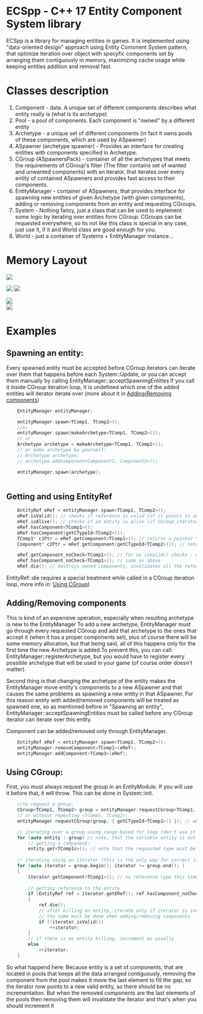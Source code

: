# ECSpp -  C++ 17 Entity Component System library
ECSpp is a library for managing entities in games. It is implemented using "data-oriented design" approach using Entity Comonent System pattern, that optimize iteration over object with specyfic components set by arranging them contiguously in memory, maximizing cache usage while keeping entities addition and removal fast.

# Classes description
1. Component - data. A unique set of different components describes what entity really is (what is its archetype)
2. Pool<Component> - a pool of components. Each component is "owned" by a different entity
3. Archetype - a unique set of different components (in fact it owns pools of these components, which are used by ASpawner)
4. ASpawner (archetype spawner) - Provides an interface for creating entities with components specified in Archetype.
5. CGroup (ASpawnersPack) - container of all the archetypes that meets the requirements of CGroup's filter (The filter contains set of wanted and unwanted components) with an iterator, that iterates over every entity of contained ASpawners and provides fast access to their components.
6. EntityManager - container of ASpawners, that provides interface for spawning new entities of given Archetype (with given components), adding or removing components from an entity and requesting CGroups. 
7. System - Nothing fancy, just a class that can be used to implement some logic by iterating over entities form CGroup. CGroups can be requested everywhere, so its not like this class is special in any case, just use it, if it and World class are good enough for you.
7. World - just a container of Systems + EntityManager instance...

# Memory Layout
![](Documentation/Memory%20Layout/Pool.PNG)

![](Documentation/Memory%20Layout/Archetype3.PNG)        ![](Documentation/Memory%20Layout/ASpawner.PNG)

![](Documentation/Memory%20Layout/CGroup.PNG)           
![](Documentation/Memory%20Layout/Entity.PNG)

# Examples

## Spawning an entity:
Every spawned entity must be accepted before CGroup iterators can iterate over them
that happens before each System::Update, or you can accept them manually by calling EntityManager::acceptSpawningEntities
if you call it inside CGroup iteration loop, it is undefined which one of the added entities will iterator iterate over (more about it in [Adding/Removing components](##adding/removing-components))
```c++
    EntityManager entityManager;

    entityManager.spawn<TComp1, TComp2>();
    //or
    entityManager.spawn(makeArchetype<TComp1, TComp2>());
    // or
    Archetype archetype = makeArchetype<TComp1, TComp2>();
    // or make archetype by yourself: 
    // Archetype archetype;
    // archetype.addComponent<Component1, Component2>();

    entityManager.spawn(archetype);
    
```

## Getting and using EntityRef
```c++
    EntityRef eRef = entityManager.spawn<TComp1, TComp2>();
    eRef.isValid(); // checks if reference is valid (if it points to an Entity and if is, then checks if that Entity is valid)
    eRef.isAlive(); // checks if an entity is alive (if CGroup iterators will iterate over this entity)
    eRef.hasComponent<TComp1>();
    eRef.hasComponent(getCTypeId<TComp2>());
    TComp1* c1Ptr = eRef.getComponent<TComp1>(); // returns a pointer to the component, returns nullptr if the entity does not have the component
    Component* c2Ptr = eRef.getComponent(getCTypeId<TComp2>()); // note, that here it returns a Component*, not Component2*

    eRef.getComponent_noCheck<TComp1>(); // for no isValid() checks - call it if you checked it by yourself (it will throw if invalid) and you want to get many components
    eRef.hasComponent_noCheck<TComp1>(); // same as above
    eRef.die(); // destroys owned components, invalidates all the references to this entity)
```
EntityRef::die requires a special treatment while called in a CGroup iteration loop, more info in: [Using CGroup](##using-cgroup))

## Adding/Removing components
This is kind of an expensive operation, especially when resulting archetype is new to the EntityManager
To add a new archetype, EntityManager must go through every requested CGroup and add that archetype to the ones that accept it (when it has a proper components set), plus of course there will be some memory allocation, but that being said, all of this happens only for the first time the new Archetype is added.To prevent this, you can call: EntityManager::registerArchetype, but you would have to register every possible archetype that will be used in your game (of course order doesn't matter).

Second thing is that changing the archetype of the entity makes the EntityManager move entity's components to a new ASpawner and that causes the same problems as spawning a new entity in that ASpawner. For this reason entity with added/removed components will be treated as spawned one, so as mentioned before in "Spawning an entity", EntityManager::acceptSpawningEntities must be called before any CGroup iterator can iterate over this entity.

Component can be added/removed only through EntityManager.

```c++
    EntityRef eRef = entityManager.spawn<TComp1, TComp2>();
    entityManager.removeComponent<TComp1>(eRef);
    entityManager.addComponent<TComp3>(eRef);
```

## Using CGroup:
First, you must always request the group in an EntityModule. If you will use it before that, it will throw. This can be done in System::init.

```c++
    //to request a group:
    CGroup<TComp1, TComp2> group = entityManager.requestCGroup<TComp1, TComp2>(Bitmask({ getCTypeId<TComp3>() })); // requests a group, that wants entities with TComp1, TComp2 and without TComp3
    // or without repeating <TComp1, TComp2>:
    entityManager.requestCGroup(group, { getCTypeId<TComp1>() }); // when there are the same components wanted and unwanted, unwanted specifier will be ignored

    // iterating over a group using range-based for loop (don't use it if you kill entities or add/remove components from entities): 
    for (auto entity : group) // note, that the variable entity is not a reference
        // getting a component:
        entity.get<TComp1&>(); // note that the requested type must be a reference (won't compile otherwise) (const reference if group is const)
    
    // iterating using an iterator (this is the only way for correct iteration with in-loop components adding/removal or entities killing (also you can access entity reference through an iterator))
    for (auto iterator = group.begin(); iterator != group.end(); )
    {
        iterator.getComponent<TComp1>(); // no reference type this time
        
        // getting reference to the entity
        if (EntityRef ref = iterator.getERef(); ref.hasComponent_noCheck<TComp3>()) // just some reference use example
        {
            ref.die();
            // after killing an entity, iterate only if iterator is invalid
            // the same must be done when adding/removing components
            if (!iterator.isValid())
                ++iterator;
        }
        // if there is no entity killing, increment as usually
        else
            ++iterator;
    }
```
So what happend here:
Because entity is a set of components, that are located in pools that keeps all the data arranged contiguously, 
removing the component from the pool makes it move the last element to fill the gap, so the iterator now points to a new valid entity, so there should be no incrementation. But when the removed components are the last elements of the pools then removing them will invalidate the iterator and that's when you should increment it
